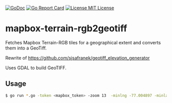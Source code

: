 [![GoDoc](https://godoc.org/github.com/sjsafranek/mapbox-terrain-rgb2geotiff?status.png)](https://godoc.org/github.com/sjsafranek/mapbox-terrain-rgb2geotiff)
[![Go Report Card](https://goreportcard.com/badge/github.com/sjsafranek/mapbox-terrain-rgb2geotiff)](https://goreportcard.com/report/github.com/sjsafranek/mapbox-terrain-rgb2geotiff)
[![License MIT License](https://img.shields.io/github/license/mashape/apistatus.svg)](http://sjsafranek.github.io/mapbox-terrain-rgb2geotiff/)

# mapbox-terrain-rgb2geotiff

Fetches Mapbox Terrain-RGB tiles for a geographical extent and converts them into a GeoTiff.

Rewrite of https://github.com/sjsafranek/geotiff_elevation_generator

Uses GDAL to build GeoTIFF.

## Usage
```bash
$ go run *.go -token <mapbox_token> -zoom 13  -minlng -77.004897 -minlat -12.028719 -maxlng -76.965650 -maxlat -11.982242 -o out.tif
```
